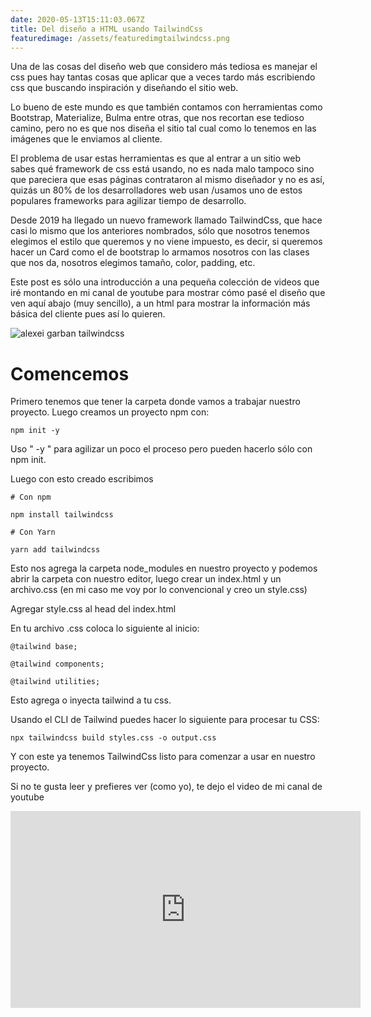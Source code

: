```yaml
---
date: 2020-05-13T15:11:03.067Z
title: Del diseño a HTML usando TailwindCss
featuredimage: /assets/featuredimgtailwindcss.png
---
```

Una de las cosas del diseño web que considero más tediosa es manejar el css pues hay tantas cosas que aplicar que a veces tardo más escribiendo css que buscando inspiración y diseñando el sitio web.

Lo bueno de este mundo es que también contamos con herramientas como Bootstrap, Materialize, Bulma entre otras, que nos recortan ese tedioso camino, pero no es que nos diseña el sitio tal cual como lo tenemos en las imágenes que le enviamos al cliente.

El problema de usar estas herramientas es que al entrar a un sitio web sabes qué framework de css está usando, no es nada malo tampoco sino que pareciera que esas páginas contrataron al mismo diseñador y no es así, quizás un 80% de los desarrolladores web usan /usamos uno de estos populares frameworks para agilizar tiempo de desarrollo.

Desde 2019 ha llegado un nuevo framework llamado TailwindCss, que hace casi lo mismo que los anteriores nombrados, sólo que nosotros tenemos elegimos el estilo que queremos y no viene impuesto, es decir, si queremos hacer un Card como el de bootstrap lo armamos nosotros con las clases que nos da, nosotros elegimos tamaño, color, padding, etc.

Este post es sólo una introducción a una pequeña colección de videos que iré montando en mi canal de youtube para mostrar cómo pasé el diseño que ven aquí abajo (muy sencillo), a un html para mostrar la información más básica del cliente pues así lo quieren.

![alexei garban tailwindcss ](/assets/nimpartsscreenshot.png "alexei garban tailwindcss ")

# **Comencemos**

Primero tenemos que tener la carpeta donde vamos a trabajar nuestro proyecto. Luego creamos un proyecto npm con:

```
npm init -y
```

Uso " -y " para agilizar un poco el proceso pero pueden hacerlo sólo con npm init.

Luego  con esto creado escribimos 

```
# Con npm 
```

```
npm install tailwindcss
```

```
# Con Yarn 
```

```
yarn add tailwindcss
```

Esto nos agrega la carpeta node_modules en nuestro proyecto y podemos abrir la carpeta con nuestro editor, luego crear un index.html y un archivo.css (en mi caso me voy por lo convencional y creo un style.css)

Agregar style.css al head del index.html

En tu archivo .css coloca lo siguiente al inicio:

```
@tailwind base;
```

```
@tailwind components;
```

```
@tailwind utilities;
```

Esto agrega o inyecta tailwind a tu css.

Usando el CLI de Tailwind puedes hacer lo siguiente para procesar tu CSS:

```
npx tailwindcss build styles.css -o output.css
```

Y con este ya tenemos TailwindCss listo para comenzar a usar en nuestro proyecto.

Si no te gusta leer y prefieres ver (como yo), te dejo el video de mi canal de youtube

<iframe width="560" height="315" src="https://www.youtube.com/embed/aGkf0j5DZKs" frameborder="0" allow="accelerometer; autoplay; encrypted-media; gyroscope; picture-in-picture" allowfullscreen></iframe>

#
